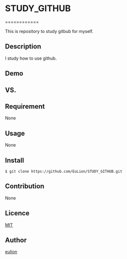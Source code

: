 # STUDY_GITHUB

============

This is repository to study gitbub for myself.

## Description

I study how to use github.

## Demo

## VS. 

## Requirement

None

## Usage

None

## Install

	$ git clone https://github.com/EuLion/STUDY_GITHUB.git


## Contribution

None

## Licence

[MIT](https://github.com/tcnksm/tool/blob/master/LICENCE)

## Author

[eulion](https://github.com/eulion)
